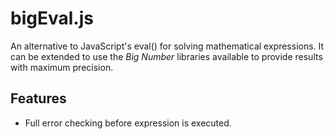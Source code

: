 # bigEval.js

An alternative to JavaScript's eval() for solving mathematical expressions. It can be extended to use the *Big Number* libraries available to provide results with maximum precision.


## Features

* Full error checking before expression is executed.